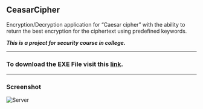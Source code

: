 ## CeasarCipher ##
Encryption/Decryption application for “Caesar cipher” with the ability to return the best encryption for the ciphertext using predefined keywords.

***This is a project for security course in college.***

----------
### To download the EXE File visit this [link](http://projects.kaluaim.com/CeasarCipher/). ###


----------
### Screenshot ###
![Server](http://projects.kaluaim.com/CeasarCipher/CeasarCipher-Screenshot.png)
